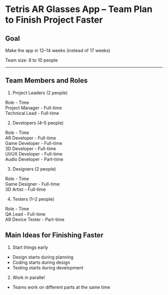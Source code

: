 # Tetris AR Glasses App – Team Plan to Finish Project Faster

## Goal
Make the app in 12–14 weeks (instead of 17 weeks)

Team size: 8 to 10 people

---

## Team Members and Roles

1. Project Leaders (2 people)

Role               - Time  
Project Manager    - Full-time  
Technical Lead     - Full-time

2. Developers (4–5 people)

Role               - Time  
AR Developer       - Full-time  
Game Developer     - Full-time  
3D Developer       - Full-time  
UI/UX Developer    - Full-time  
Audio Developer    - Part-time

3. Designers (2 people)

Role               - Time  
Game Designer      - Full-time  
3D Artist          - Full-time

4. Testers (1–2 people)

Role               - Time  
QA Lead            - Full-time  
AR Device Tester   - Part-time


## Main Ideas for Finishing Faster

1. Start things early
- Design starts during planning  
- Coding starts during design  
- Testing starts during development

2. Work in parallel  
- Teams work on different parts at the same time  
